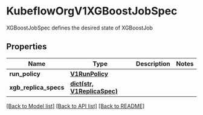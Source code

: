 # KubeflowOrgV1XGBoostJobSpec

XGBoostJobSpec defines the desired state of XGBoostJob
## Properties
Name | Type | Description | Notes
------------ | ------------- | ------------- | -------------
**run_policy** | [**V1RunPolicy**](V1RunPolicy.md) |  | 
**xgb_replica_specs** | [**dict(str, V1ReplicaSpec)**](V1ReplicaSpec.md) |  | 

[[Back to Model list]](../README.md#documentation-for-models) [[Back to API list]](../README.md#documentation-for-api-endpoints) [[Back to README]](../README.md)


